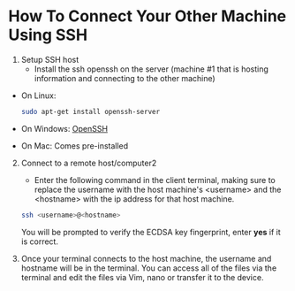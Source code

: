 
# How To Connect Your Other Machine Using SSH

1. Setup SSH host
    - Install the ssh openssh on the server (machine #1 that is hosting information and connecting to the other machine)
- On Linux:
    ``` bash
    sudo apt-get install openssh-server
    ```
- On Windows: [OpenSSH](https://docs.microsoft.com/en-us/windows-server/administration/openssh/openssh_install_firstuse)

- On Mac: Comes pre-installed

2. Connect to a remote host/computer2
    - Enter the following command in the client terminal, making sure to replace the username with the host machine's \<username> and the \<hostname> with the ip address for that host machine.
    ``` bash
    ssh <username>@<hostname>
    ```
    You will be prompted to verify the ECDSA key fingerprint, enter **yes** if it is correct.
    
3. Once your terminal connects to the host machine, the username and hostname will be in the terminal. You can access all of the files via the terminal and edit the files via Vim, nano or transfer it to the device.
